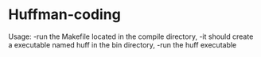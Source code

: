 # Huffman-coding

Usage: 
  -run the Makefile located in the compile directory,
  -it should create a executable named huff in the bin directory,
  -run the huff executable
